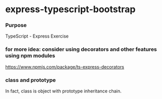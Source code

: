 # express-typescript-bootstrap

### Purpose

TypeScript - Express Exercise

### for more idea: consider using decorators and other features using npm modules

https://www.npmjs.com/package/ts-express-decorators

### class and prototype

In fact, class is object with prototype inheritance chain.
